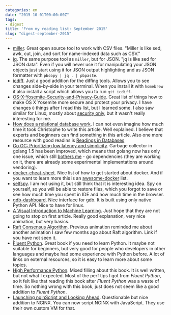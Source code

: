 ```yaml
---
categories: en
date: "2015-10-01T00:00:00Z"
tags:
- digest
title: 'From my reading list: September 2015'
slug: "digest-september-2015"
---
```


- [miller](http://johnkerl.org/miller/doc/). Great open source tool to work with
    CSV files. "Miller is like sed, awk, cut, join, and sort for name-indexed data such as CSV."
- [jq](https://stedolan.github.io/jq/). The same purpose tool as `miller`, but for
    JSON. "jq is like sed for JSON data". Even if you will never use it for
    manipulating your JSON objects just start using it for JSON output highlighting
    and as JSON formatter with `pbcopy | jq . | pbpaste`.
- [icdiff](https://github.com/jeffkaufman/icdiff). Just a good addition for the
    diffing tools. Allows you to see changes side-by-side in your terminal. When
    you install it with `homebrew` it also install a script which allows you to
    run `git icdiff`.
- [OS-X-Yosemite-Security-and-Privacy-Guide](https://github.com/drduh/OS-X-Yosemite-Security-and-Privacy-Guide).
    Great list of things how to make OS X Yosemite more secure and protect
    your privacy. I have changes `0` things after I read this list, but I learned
    some. I also saw similar for Linux, mostly about [security only](https://github.com/lfit/itpol/blob/master/linux-workstation-security.md),
    but it wasn't really interesting for me.
- [How does a relational database work](http://coding-geek.com/how-databases-work/).
    I can not even imagine how much time it took Christophe to write this article.
    Well explained. I believe that experts and beginners can find something in
    this article. Also one more resource with good readins is [Readings in Databases](https://github.com/rxin/db-readings)
- [Go GC: Prioritizing low latency and simplicity](https://blog.golang.org/go15gc).
    Garbage collector in golang 1.5 has been improved, which means that golang
    now has only one issue, which still [bothers me]({{site.url}}/en/archive/2015/07/07/my-experience-with-golang) -
    go dependencies (they are working on it, there are already some experimental
    implementations around vendoring).
- [docker-cheat-sheet](https://github.com/wsargent/docker-cheat-sheet). Nice
    list of how to get started about docker. And if you want to learn more
    this is an [awesome-docker](https://github.com/veggiemonk/awesome-docker)
    list.
- [selfspy](https://github.com/gurgeh/selfspy). I am not using it, but still
    think that it is interesting idea. Spy on yourself, so you will be able to
    restore files, which you forgot to save or see how much time you spent in
    IDE and how much time in the browser.
- [gdb-dashboard](https://github.com/cyrus-and/gdb-dashboard). Nice interface
	for gdb. It is built using only native Python API. Nice to have for linux.
- [A Visual Introduction to Machine Learning](http://www.r2d3.us/visual-intro-to-machine-learning-part-1/).
    Just hope that they are not going to stop on first article. Really good explanation,
    very nice animation, but very basics.
- [Raft Consensus Algorithm](http://thesecretlivesofdata.com/raft/). Previous
    animation reminded me about another animation I saw few months ago about
    Raft algorithm. Link if you have not seen it.
- [Fluent Python](http://shop.oreilly.com/product/0636920032519.do). Great book
    if you need to learn Python. It maybe not suitable for beginners, but very
    good for people who developers in other languages and maybe had some experience
    with Python before. A lot of links on external resources, so it is easy
    to learn more about some topics.
- [High Performance Python](http://shop.oreilly.com/product/0636920028963.do).
    Mixed filling about this book. It is well written, but not what I expected.
    Most of the perf tips I got from *Fluent Python*, so it felt like that reading
    this book after *Fluent Python* was a waste of time. So nothing wrong with
    this book, just does not seem like a good addition to *Fluent Python*.
- [Launching nginScript and Looking Ahead](https://www.nginx.com/blog/launching-nginscript-and-looking-ahead/).
    Questionable but nice addition to NGINX. You can now script NGINX with
    JavaScript. They use their own custom VM for that.
